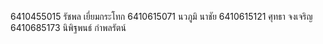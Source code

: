 6410455015	รัชพล เยี่ยมกระโทก
6410615071	นวภูมิ นาชัย
6410615121	ศุทธา จงเจริญ
6410685173	นิพิฐพนธ์ กำพลรัตน์
